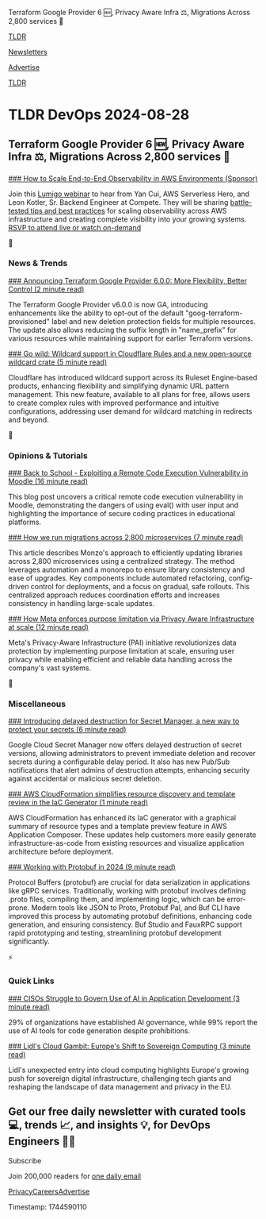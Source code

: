 Terraform Google Provider 6 🆕, Privacy Aware Infra ⚖️, Migrations Across 2,800 services 🦅

[TLDR](/)

[Newsletters](/newsletters)

[Advertise](https://advertise.tldr.tech/)

[TLDR](/)

# TLDR DevOps 2024-08-28

## Terraform Google Provider 6 🆕, Privacy Aware Infra ⚖️, Migrations Across 2,800 services 🦅

### 

[### How to Scale End-to-End Observability in AWS Environments (Sponsor)](https://info.lumigo.io/how-to-scale-end-to-end-observability-in-aws-environments?utm_source=othercampaigns&amp;utm_medium=tldr&amp;utm_campaign=tldr09052024webinar)

Join this [Lumigo webinar](https://info.lumigo.io/how-to-scale-end-to-end-observability-in-aws-environments?utm_source=othercampaigns&utm_medium=tldr&utm_campaign=tldr09052024webinar) to hear from Yan Cui, AWS Serverless Hero, and Leon Kotler, Sr. Backend Engineer at Compete. They will be sharing [battle-tested tips and best practices](https://info.lumigo.io/how-to-scale-end-to-end-observability-in-aws-environments?utm_source=othercampaigns&utm_medium=tldr&utm_campaign=tldr09052024webinar) for scaling observability across AWS infrastructure and creating complete visibility into your growing systems. [RSVP to attend live or watch on-demand](https://info.lumigo.io/how-to-scale-end-to-end-observability-in-aws-environments?utm_source=othercampaigns&utm_medium=tldr&utm_campaign=tldr09052024webinar)

📱

### News & Trends

[### Announcing Terraform Google Provider 6.0.0: More Flexibility, Better Control (2 minute read)](https://cloud.google.com/blog/products/management-tools/announcing-terraform-google-provider-6-0-0/?utm_source=tldrdevops)

The Terraform Google Provider v6.0.0 is now GA, introducing enhancements like the ability to opt-out of the default "goog-terraform-provisioned" label and new deletion protection fields for multiple resources. The update also allows reducing the suffix length in "name\_prefix" for various resources while maintaining support for earlier Terraform versions.

[### Go wild: Wildcard support in Cloudflare Rules and a new open-source wildcard crate (5 minute read)](https://blog.cloudflare.com/wildcard-rules/?utm_source=tldrdevops)

Cloudflare has introduced wildcard support across its Ruleset Engine-based products, enhancing flexibility and simplifying dynamic URL pattern management. This new feature, available to all plans for free, allows users to create complex rules with improved performance and intuitive configurations, addressing user demand for wildcard matching in redirects and beyond.

🚀

### Opinions & Tutorials

[### Back to School - Exploiting a Remote Code Execution Vulnerability in Moodle (16 minute read)](https://blog.redteam-pentesting.de/2024/moodle-rce/?utm_source=tldrdevops)

This blog post uncovers a critical remote code execution vulnerability in Moodle, demonstrating the dangers of using eval() with user input and highlighting the importance of secure coding practices in educational platforms.

[### How we run migrations across 2,800 microservices (7 minute read)](https://monzo.com/blog/how-we-run-migrations-across-2800-microservices?utm_source=tldrdevops)

This article describes Monzo's approach to efficiently updating libraries across 2,800 microservices using a centralized strategy. The method leverages automation and a monorepo to ensure library consistency and ease of upgrades. Key components include automated refactoring, config-driven control for deployments, and a focus on gradual, safe rollouts. This centralized approach reduces coordination efforts and increases consistency in handling large-scale updates.

[### How Meta enforces purpose limitation via Privacy Aware Infrastructure at scale (12 minute read)](https://engineering.fb.com/2024/08/27/security/privacy-aware-infrastructure-purpose-limitation-meta/?utm_source=tldrdevops)

Meta's Privacy-Aware Infrastructure (PAI) initiative revolutionizes data protection by implementing purpose limitation at scale, ensuring user privacy while enabling efficient and reliable data handling across the company's vast systems.

🎁

### Miscellaneous

[### Introducing delayed destruction for Secret Manager, a new way to protect your secrets (6 minute read)](https://cloud.google.com/blog/products/identity-security/introducing-delayed-destruction-a-new-way-to-protect-your-secrets/?utm_source=tldrdevops)

Google Cloud Secret Manager now offers delayed destruction of secret versions, allowing administrators to prevent immediate deletion and recover secrets during a configurable delay period. It also has new Pub/Sub notifications that alert admins of destruction attempts, enhancing security against accidental or malicious secret deletion.

[### AWS CloudFormation simplifies resource discovery and template review in the IaC Generator (1 minute read)](https://aws.amazon.com/about-aws/whats-new/2024/08/cloudformation-resource-discovery-template-review-iac-generator/?utm_source=tldrdevops)

AWS CloudFormation has enhanced its IaC generator with a graphical summary of resource types and a template preview feature in AWS Application Composer. These updates help customers more easily generate infrastructure-as-code from existing resources and visualize application architecture before deployment.

[### Working with Protobuf in 2024 (9 minute read)](https://kmcd.dev/posts/working-with-protobuf-in-2024/?utm_source=tldrdevops)

Protocol Buffers (protobuf) are crucial for data serialization in applications like gRPC services. Traditionally, working with protobuf involves defining .proto files, compiling them, and implementing logic, which can be error-prone. Modern tools like JSON to Proto, Protobuf Pal, and Buf CLI have improved this process by automating protobuf definitions, enhancing code generation, and ensuring consistency. Buf Studio and FauxRPC support rapid prototyping and testing, streamlining protobuf development significantly.

⚡️

### Quick Links

[### CISOs Struggle to Govern Use of AI in Application Development (3 minute read)](https://www.devopsdigest.com/cisos-struggle-to-govern-use-of-ai-in-application-development?utm_source=tldrdevops)

29% of organizations have established AI governance, while 99% report the use of AI tools for code generation despite prohibitions.

[### Lidl's Cloud Gambit: Europe's Shift to Sovereign Computing (3 minute read)](https://horovits.medium.com/lidl-is-taking-on-aws-the-age-of-eurocloud-b237258e3311?utm_source=tldrdevops)

Lidl's unexpected entry into cloud computing highlights Europe's growing push for sovereign digital infrastructure, challenging tech giants and reshaping the landscape of data management and privacy in the EU.

## Get our free daily newsletter with curated tools 💻, trends 📈, and insights 💡, for DevOps Engineers 👨‍💻

Subscribe

Join 200,000 readers for [one daily email](/api/latest/devops)

[Privacy](/privacy)[Careers](https://jobs.ashbyhq.com/tldr.tech)[Advertise](/devops/advertise)

Timestamp: 1744590110